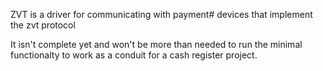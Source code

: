 ZVT is a driver for communicating with payment#
devices that implement the zvt protocol

It isn't complete yet and won't be more than 
needed to run the minimal functionalty 
to work as a conduit for a cash register 
project.


